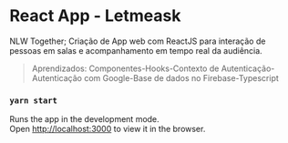 # React App - Letmeask

NLW Together; Criação de App web com ReactJS para interação de pessoas em salas e acompanhamento em tempo real da audiência.

> Aprendizados:
Componentes-Hooks-Contexto de Autenticação-Autenticação com Google-Base de dados no Firebase-Typescript

### `yarn start`

Runs the app in the development mode.\
Open [http://localhost:3000](http://localhost:3000) to view it in the browser.
